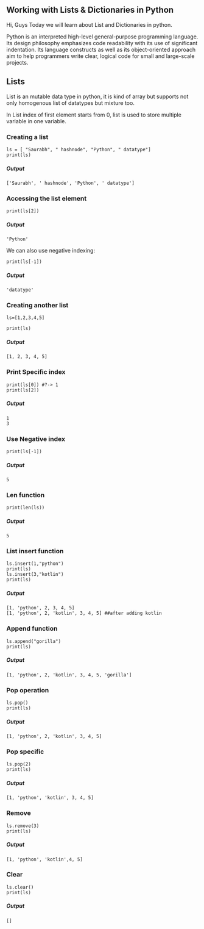 ## Working with Lists & Dictionaries in Python

Hi, Guys Today we will learn about List and Dictionaries in python.

Python is an interpreted high-level general-purpose programming language. Its design philosophy emphasizes code readability with its use of significant indentation. Its language constructs as well as its object-oriented approach aim to help programmers write clear, logical code for small and large-scale projects.

## Lists

List is an mutable data type in python, it is kind of array but supports not only homogenous list of datatypes but mixture too.

In List index of first element starts from 0, list is used to store multiple variable in one variable.

### Creating a list



```
ls = [ "Saurabh", " hashnode", "Python", " datatype"]
print(ls)

```

##### Output


```
['Saurabh', ' hashnode', 'Python', ' datatype']

```

### Accessing the list element


```
print(ls[2])

```

##### Output


```
'Python'

```

We can also use negative indexing:

```
print(ls[-1])
```

##### Output

```
'datatype'
```

### Creating another list

```
ls=[1,2,3,4,5]

print(ls)
```

##### Output

```
[1, 2, 3, 4, 5]
```

### Print Specific index

```
print(ls[0]) #?-> 1
print(ls[2])
```

##### Output

```
1
3
```

### Use Negative index

```
print(ls[-1])  
```

##### Output

```
5
```

### Len function

```
print(len(ls))
```

##### Output

```
5
```

### List insert function

```
ls.insert(1,"python")
print(ls)
ls.insert(3,"kotlin")
print(ls)
```

##### Output

```
[1, 'python', 2, 3, 4, 5]
[1, 'python', 2, 'kotlin', 3, 4, 5] ##after adding kotlin
```

### Append function

```
ls.append("gorilla")
print(ls)
```

##### Output

```
[1, 'python', 2, 'kotlin', 3, 4, 5, 'gorilla']
```

### Pop operation

```
ls.pop()
print(ls)
```

##### Output

```
[1, 'python', 2, 'kotlin', 3, 4, 5]
```

### Pop specific

```
ls.pop(2)
print(ls)
```

##### Output

```
[1, 'python', 'kotlin', 3, 4, 5]
```

### Remove

```
ls.remove(3)
print(ls)
```

##### Output

```
[1, 'python', 'kotlin',4, 5]
```

### Clear 

```
ls.clear()
print(ls)
```

##### Output

```
[]
```

